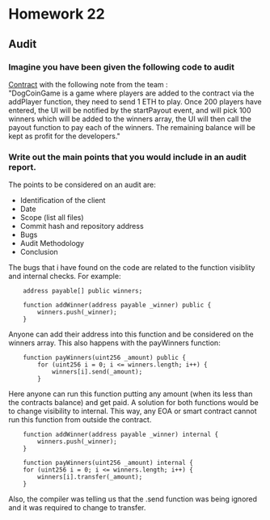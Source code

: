 # Homework 22
## Audit
### Imagine you have been given the following code to audit </br>
[Contract](https://github.com/ExtropyIO/SolidityBootcamp/blob/main/audit/DogCoinGame.sol) 
with the following note from the team :
</br>
"DogCoinGame is a game where players are added to the contract via the addPlayer
function, they need to send 1 ETH to play.
Once 200 players have entered, the UI will be notified by the startPayout event, and will
pick 100 winners which will be added to the winners array, the UI will then call the payout
function to pay each of the winners.
The remaining balance will be kept as profit for the developers."

### Write out the main points that you would include in an audit report.
The points to be considered on an audit are:

- Identification of the client
- Date
- Scope (list all files)
- Commit hash and repository address
- Bugs
- Audit Methodology
- Conclusion

The bugs that i have found on the code are related to the function visiblity and internal checks.
For example:
```solidity
    address payable[] public winners;

    function addWinner(address payable _winner) public {
        winners.push(_winner);
    }
```
Anyone can add their address into this function and be considered on the winners array.
This also happens with the payWinners function:
```solidity
    function payWinners(uint256 _amount) public {
        for (uint256 i = 0; i <= winners.length; i++) {
            winners[i].send(_amount);
        }
```
Here anyone can run this function putting any amount (when its less than the contracts balance) and get paid.
A solution for both functions would be to change visibility to internal. This way, any EOA or smart contract cannot run this function from outside the contract.
```solidity
    function addWinner(address payable _winner) internal {
        winners.push(_winner);
    }

    function payWinners(uint256 _amount) internal {
    for (uint256 i = 0; i <= winners.length; i++) {
        winners[i].transfer(_amount);
    }
```
Also, the compiler was telling us that the .send function was being ignored and it was required to change to transfer.